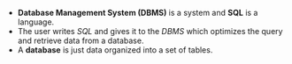 - __Database Management System (DBMS)__ is a system and __SQL__ is a language.
- The user writes _SQL_ and gives it to the _DBMS_ which optimizes the query and retrieve data from а database.
- A __database__ is just data organized into a set of tables.
